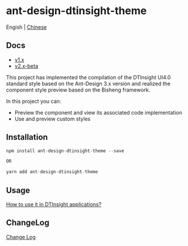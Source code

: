 # ant-design-dtinsight-theme

Engish | [Chinese](./README_zh.md)

## Docs
- [v1.x](https://liuxy0551.github.io/ant-design-dtinsight-theme/components/table-cn/)
- [v2.x-beta](https://dtstack.github.io/ant-design-dtinsight-theme/components/table-cn/)

This project has implemented the compilation of the DTInsight UI4.0 standard style based on the Ant-Design 3.x version and realized the component style preview based on the Bisheng framework.

In this project you can:

- Preview the component and view its associated code implementation
- Use and preview custom styles

## Installation

```javascript
npm install ant-design-dtinsight-theme --save

OR

yarn add ant-design-dtinsight-theme
```

## Usage

[How to use it in DTInsight applications?](https://github.com/DTStack/ant-design-dtinsight-theme/blob/master/docs/react/getting-started.zh-CN.md)

## ChangeLog

[Change Log](https://github.com/DTStack/ant-design-dtinsight-theme/blob/master/docs/react/change-log.zh-CN.md)
